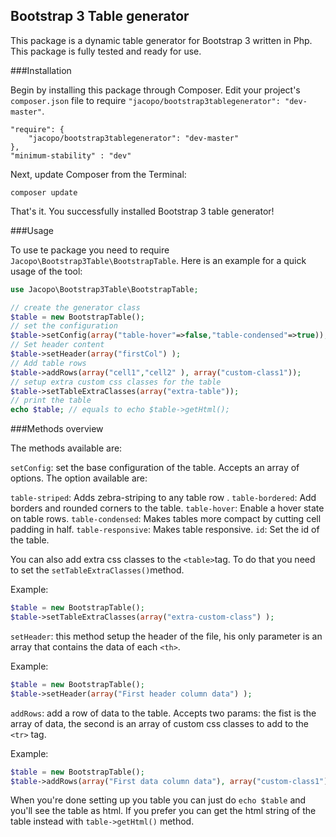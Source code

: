 ## Bootstrap 3 Table generator

This package is a dynamic table generator for Bootstrap 3 written in Php.
This package is fully tested and ready for use.

###Installation 

Begin by installing this package through Composer. Edit your project's `composer.json` file to require `"jacopo/bootstrap3tablegenerator": "dev-master"`.

	"require": {
		"jacopo/bootstrap3tablegenerator": "dev-master"
	},
	"minimum-stability" : "dev"

Next, update Composer from the Terminal:

    composer update

That's it. You successfully installed Bootstrap 3 table generator!

###Usage

To use te package you need to require `Jacopo\Bootstrap3Table\BootstrapTable`.
Here is an example for a quick usage of the tool:

```PHP
use Jacopo\Bootstrap3Table\BootstrapTable;

// create the generator class
$table = new BootstrapTable();
// set the configuration
$table->setConfig(array("table-hover"=>false,"table-condensed"=>true));
// Set header content
$table->setHeader(array("firstCol") );
// Add table rows
$table->addRows(array("cell1","cell2" ), array("custom-class1"));
// setup extra custom css classes for the table
$table->setTableExtraClasses(array("extra-table"));
// print the table
echo $table; // equals to echo $table->getHtml();
```

###Methods overview

The methods available are:

`setConfig`: set the base configuration of the table. Accepts an array of options. The option available are:

 `table-striped`: Adds zebra-striping to any table row .
 `table-bordered`: Add borders and rounded corners to the table.
 `table-hover`: Enable a hover state on table rows.
 `table-condensed`: Makes tables more compact by cutting cell padding in half.
 `table-responsive`: Makes table responsive.
 `id`: Set the id of the table.

You can also add extra css classes to the `<table>`tag. To do that you need to set the
`setTableExtraClasses()`method.

Example:

```PHP
$table = new BootstrapTable();
$table->setTableExtraClasses(array("extra-custom-class") );
``` 

`setHeader`: this method setup the header of the file, his only parameter is an array that contains the data of each `<th>`.

Example:

```PHP
$table = new BootstrapTable();
$table->setHeader(array("First header column data") );
```

`addRows`: add a row of data to the table. Accepts two params: the fist is the array of data, the second is an array of custom css classes to add to the `<tr>` tag.

Example:
```PHP
$table = new BootstrapTable();
$table->addRows(array("First data column data"), array("custom-class1") );
```

When you're done setting up you table you can just do `echo $table` and you'll see the table as html.
If you prefer you can get the html string of the table instead with `table->getHtml()` method.
